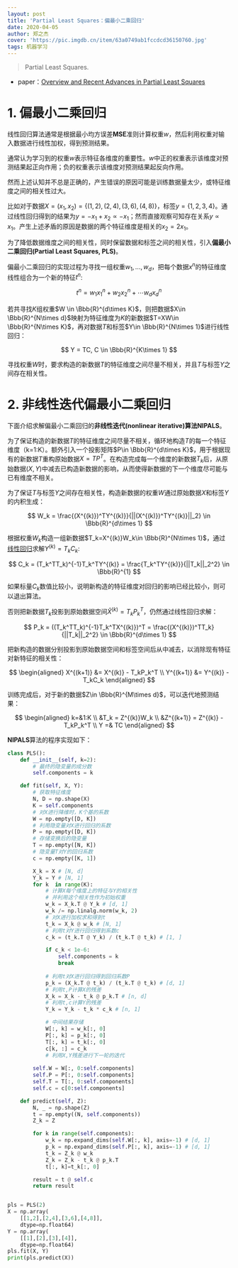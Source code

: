 ```yaml
---
layout: post
title: 'Partial Least Squares：偏最小二乘回归'
date: 2020-04-05
author: 郑之杰
cover: 'https://pic.imgdb.cn/item/63a0749ab1fccdcd36150760.jpg'
tags: 机器学习
---
```


> Partial Least Squares.

- paper：[Overview and Recent Advances in Partial Least Squares](https://link.springer.com/chapter/10.1007/11752790_2)

# 1. 偏最小二乘回归

线性回归算法通常是根据最小均方误差**MSE**准则计算权重$w$，然后利用权重对输入数据进行线性加权，得到预测结果。

通常认为学习到的权重$w$表示特征各维度的重要性。$w$中正的权重表示该维度对预测结果起正向作用；负的权重表示该维度对预测结果起反向作用。

然而上述认知并不总是正确的，产生错误的原因可能是训练数据量太少，或特征维度之间的相关性过大。

比如对于数据$X=(x_1,x_2) = \{ (1,2), (2,4), (3,6), (4,8) \}$，标签$y= \{ 1, 2, 3, 4 \}$。通过线性回归得到的结果为$y=-x_1+x_2\propto -x_1$；然而直接观察可知存在关系$y \propto x_1$。产生上述矛盾的原因是数据的两个特征维度是相关的$x_2=2x_1$。

为了降低数据维度之间的相关性，同时保留数据和标签之间的相关性，引入**偏最小二乘回归(Partial Least Squares, PLS)**。

偏最小二乘回归的实现过程为寻找一组权重$w_1,...,w_d$，把每个数据$x^{n}$的特征维度线性组合为一个新的特征$t^{n}$:

$$ t^{n} = w_1x^{n}_1+ w_2x^{n}_2+ \cdots w_dx^{n}_d$$

若共寻找$K$组权重$W \in \Bbb{R}^{d\times K}$，则把数据$X\in \Bbb{R}^{N\times d}$映射为特征维度为$K$的新数据$T=XW\in \Bbb{R}^{N\times K}$，再对数据$T$和标签$Y\in \Bbb{R}^{N\times 1}$进行线性回归：

$$ Y = TC, C \in \Bbb{R}^{K\times 1} $$

寻找权重$W$时，要求构造的新数据$T$的特征维度之间尽量不相关，并且$T$与标签$Y$之间存在相关性。

# 2. 非线性迭代偏最小二乘回归

下面介绍求解偏最小二乘回归的**非线性迭代(nonlinear iterative)**算法**NIPALS**。

为了保证构造的新数据$T$的特征维度之间尽量不相关，循环地构造$T$的每一个特征维度（k=1:K）。额外引入一个投影矩阵$P\in \Bbb{R}^{d\times K}$，用于根据现有的新数据$T$重构原始数据$X=TP^T$。在构造完成每一个维度的新数据$T_k$后，从原始数据$(X,Y)$中减去已构造新数据的影响，从而使得新数据的下一个维度尽可能与已有维度不相关。

为了保证$T$与标签$Y$之间存在相关性，构造新数据的权重$W$通过原始数据$X$和标签$Y$的内积生成：

$$ W_k = \frac{(X^{(k)})^TY^{(k)}}{||(X^{(k)})^TY^{(k)}||_2} \in \Bbb{R}^{d\times 1} $$

根据权重$W_k$构造一组新数据$T_k=X^{(k)}W_k\in \Bbb{R}^{N\times 1}$，通过[线性回归](https://0809zheng.github.io/2020/03/12/regression.html#2-%E6%AD%A3%E8%A7%84%E6%96%B9%E7%A8%8B%E6%B3%95)求解$Y^{(k)}=T_kC_k$:

$$ C_k = (T_k^TT_k)^{-1}T_k^TY^{(k)} = \frac{T_k^TY^{(k)}}{||T_k||_2^2} \in \Bbb{R}^{1} $$

如果标量$C_k$数值比较小，说明新构造的特征维度对回归的影响已经比较小，则可以退出算法。

否则把新数据$T_k$投影到原始数据空间$\hat{X}^{(k)}=T_kP_k^T$，仍然通过线性回归求解：

$$ P_k = ((T_k^TT_k)^{-1}T_k^TX^{(k)})^T = \frac{(X^{(k)})^TT_k}{||T_k||_2^2} \in \Bbb{R}^{d\times 1} $$

把新构造的数据分别投影到原始数据空间和标签空间后从中减去，以消除现有特征对新特征的相关性：

$$ \begin{aligned} X^{(k+1)} &= X^{(k)} - T_kP_k^T \\ Y^{(k+1)} &= Y^{(k)} - T_kC_k \end{aligned} $$

训练完成后，对于新的数据$Z\in \Bbb{R}^{M\times d}$，可以迭代地预测结果：

$$ \begin{aligned} k=&1:K  \\ &T_k = Z^{(k)}W_k \\ &Z^{(k+1)} = Z^{(k)} - T_kP_k^T \\ Y =& TC \end{aligned} $$

**NIPALS**算法的程序实现如下：

```python
class PLS():
    def __init__(self, k=2):
        # 最终的隐变量的成分数
        self.components = k

    def fit(self, X, Y):
        # 获取特征维度
        N, D = np.shape(X)
        K = self.components
        # 对X进行降维时，K个基的系数 
        W = np.empty([D, K])
        # 利用隐变量对X进行回归的系数
        P = np.empty([D, K])
        # 存储变换后的隐变量
        T = np.empty([N, K])
        # 隐变量T对Y的回归系数
        c = np.empty([K, 1])

        X_k = X # [N, d]
        Y_k = Y # [N, 1]
        for k  in range(K):
            # 计算X每个维度上的特征与Y的相关性
            # 并利用这个相关性作为初始权重
            w_k = X_k.T @ Y_k # [d, 1]
            w_k /= np.linalg.norm(w_k, 2)
            # 对X进行加权求和得到t
            t_k = X_k @ w_k # [N, 1]
            # 利用t对Y进行回归得到系数c    
            c_k = (t_k.T @ Y_k) / (t_k.T @ t_k) # [1, ]

            if c_k < 1e-6:
                self.components = k
                break
        
            # 利用t对X进行回归得到回归系数P
            p_k = (X_k.T @ t_k) / (t_k.T @ t_k) # [d, 1]
            # 利用t,P计算X的残差
            X_k = X_k - t_k @ p_k.T # [n, d]
            # 利用t,c计算Y的残差
            Y_k = Y_k - t_k * c_k # [n, 1]

            # 中间结果存储
            W[:, k] = w_k[:, 0]
            P[:, k] = p_k[:, 0]
            T[:, k] = t_k[:, 0]
            c[k, :] = c_k
            # 利用X,Y残差进行下一轮的迭代
        
        self.W = W[:, 0:self.components]
        self.P = P[:, 0:self.components]
        self.T = T[:, 0:self.components]
        self.c = c[0:self.components]

    def predict(self, Z):
        N, _ = np.shape(Z)
        t = np.empty((N, self.components))
        Z_k = Z

        for k in range(self.components):
            w_k = np.expand_dims(self.W[:, k], axis=-1) # [d, 1]
            p_k = np.expand_dims(self.P[:, k], axis=-1) # [d, 1]
            t_k = Z_k @ w_k
            Z_k = Z_k - t_k @ p_k.T
            t[:, k]=t_k[:, 0]

        result = t @ self.c
        return result


pls = PLS(2)
X = np.array(
    [[1,2],[2,4],[3,6],[4,8]],
    dtype=np.float64)
Y = np.array(
    [[1],[2],[3],[4]],
    dtype=np.float64)
pls.fit(X, Y)
print(pls.predict(X))
```